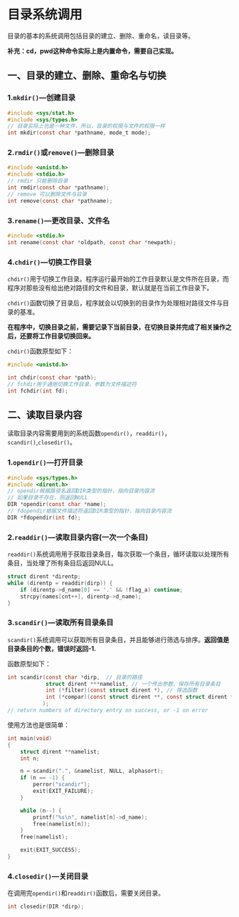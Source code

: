 # 目录系统调用

目录的基本的系统调用包括目录的建立、删除、重命名，读目录等。

**补充：cd，pwd这种命令实际上是内置命令，需要自己实现。**



## 一、目录的建立、删除、重命名与切换

### 1.`mkdir()`—创建目录

```c
#include <sys/stat.h>
#include <sys/types.h>
// 目录实际上也是一种文件，所以，目录的权限与文件的权限一样
int mkdir(const char *pathname, mode_t mode);
```



### 2.`rmdir()`或`remove()`—删除目录

```c
#include <unistd.h>
#include <stdio.h>
// rmdir 只能删除目录
int rmdir(const char *pathname);
// remove 可以删除文件与目录
int remove(const char *pathname);
```



### 3.`rename()`—更改目录、文件名

```c
#include <stdio.h>
int rename(const char *oldpath, const char *newpath);
```



### 4.`chdir()`—切换工作目录

`chdir()`用于切换工作目录。程序运行最开始的工作目录默认是文件所在目录，而程序对那些没有给出绝对路径的文件和目录，默认就是在当前工作目录下。

`chdir()`函数切换了目录后，程序就会以切换到的目录作为处理相对路径文件与目录的基准。

**在程序中，切换目录之前，需要记录下当前目录，在切换目录并完成了相关操作之后，还要将工作目录切换回来。**

`chdir()`函数原型如下：

```c
#include <unistd.h>

int chdir(const char *path);
// fchdir用于通用切换工作目录，参数为文件描述符
int fchdir(int fd);
```





## 二、读取目录内容

读取目录内容需要用到的系统函数`opendir()`，`readdir()`，`scandir()`,`closedir()`。

### 1.`opendir()`—打开目录

```c
#include <sys/types.h>
#include <dirent.h>
// opendir根据路径名返回DIR类型的指针，指向目录内容流
// 如果目录不存在，则返回NULL
DIR *opendir(const char *name);
// fdopendir根据文件描述符返回DIR类型的指针，指向目录内容流
DIR *fdopendir(int fd);
```



### 2.`readdir()`—读取目录内容(一次一个条目)

`readdir()`系统调用用于获取目录条目，每次获取一个条目，循环读取以处理所有条目，当处理了所有条目后返回NULL。

```c
struct dirent *direntp;
while (direntp = readdir(dirp)) {
    if (direntp->d_name[0] == '.' && !flag_a) continue;
    strcpy(names[cnt++], direntp->d_name);
}
```



### 3.`scandir()`—读取所有目录条目

`scandir()`系统调用可以获取所有目录条目，并且能够进行筛选与排序。**返回值是目录条目的个数，错误时返回-1.**

函数原型如下：

```c
int scandir(const char *dirp,  // 目录的路径
            struct dirent ***namelist, // 一个传出参数，保存所有目录条目
            int (*filter)(const struct dirent *), // 筛选函数
            int (*compar)(const struct dirent **, const struct dirent **) // 排序的比较函数
           );
// return numbers of directory entry on success, or -1 on error
```

使用方法也是很简单：

```c
int main(void)
{
    struct dirent **namelist;
    int n;

    n = scandir(".", &namelist, NULL, alphasort);
    if (n == -1) {
        perror("scandir");
        exit(EXIT_FAILURE);
    }

    while (n--) {
        printf("%s\n", namelist[n]->d_name);
        free(namelist[n]);
    }
    free(namelist);

    exit(EXIT_SUCCESS);
}
```



### 4.`closedir()`—关闭目录

在调用完`opendir()`和`readdir()`函数后，需要关闭目录。

```c
int closedir(DIR *dirp);
```

